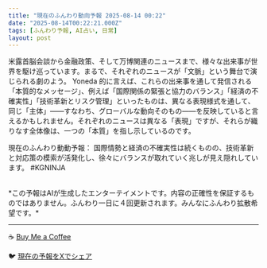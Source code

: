 ```yaml
---
title: "現在のふんわり動向予報 2025-08-14 00:22"
date: "2025-08-14T00:22:21.000Z"
tags: [ふんわり予報, AI占い, 日常]
layout: post
---
```


米露首脳会談から金融政策、そして万博関連のニュースまで、様々な出来事が世界を駆け巡っています。まるで、それぞれのニュースが「文脈」という舞台で演じられる劇のよう。  Yoneda 的に言えば、これらの出来事を通して発信される「本質的なメッセージ」、例えば「国際関係の緊張と協力のバランス」「経済の不確実性」「技術革新とリスク管理」といったものは、異なる表現様式を通して、同じ「主体」——すなわち、グローバルな動向そのもの——を反映していると言えるかもしれません。それぞれのニュースは異なる「表現」ですが、それらが織りなす全体像は、一つの「本質」を指し示しているのです。


現在のふんわり動動予報：
国際情勢と経済の不確実性は続くものの、技術革新と対応策の模索が活発化し、徐々にバランスが取れていく兆しが見え隠れしています。 #KGNINJA

<br>
*この予報はAIが生成したエンターテイメントです。内容の正確性を保証するものではありません。ふんわり一日に４回更新されます。みんなにふんわり拡散希望です。*

---
☕️ [Buy Me a Coffee](https://www.buymeacoffee.com/kgninja)

🐦 [現在の予報をXでシェア](https://twitter.com/intent/tweet?text=%E7%8F%BE%E5%9C%A8%E3%81%AE%E3%81%B5%E3%82%93%E3%82%8F%E3%82%8A%E4%BA%88%E5%A0%B1%3A%20%E3%80%8C%E7%B1%B3%E9%9C%B2%E9%A6%96%E8%84%B3%E4%BC%9A%E8%AB%87%E3%81%8B%E3%82%89%E9%87%91%E8%9E%8D%E6%94%BF%E7%AD%96%E3%80%81%E3%81%9D%E3%81%97%E3%81%A6%E4%B8%87%E5%8D%9A%E9%96%A2%E9%80%A3%E3%81%AE%E3%83%8B%E3%83%A5%E3%83%BC%E3%82%B9%E3%81%BE%E3%81%A7%E3%80%81%E6%A7%98%E3%80%85%E3%81%AA%E5%87%BA%E6%9D%A5%E4%BA%8B%E3%81%8C%E4%B8%96%E7%95%8C%E3%82%92%E9%A7%86%E3%81%91%E5%B7%A1%E3%81%A3%E3%81%A6%E3%81%84%E3%81%BE%E3%81%99%E3%80%82%E3%80%8D%23KGNINJA%20%E7%B6%9A%E3%81%8D%E3%81%AF%E3%83%96%E3%83%AD%E3%82%B0%E3%81%A7%EF%BC%81%F0%9F%91%87&url=https%3A%2F%2Fkg-ninja.github.io%2FFunwariyoso%2F)
